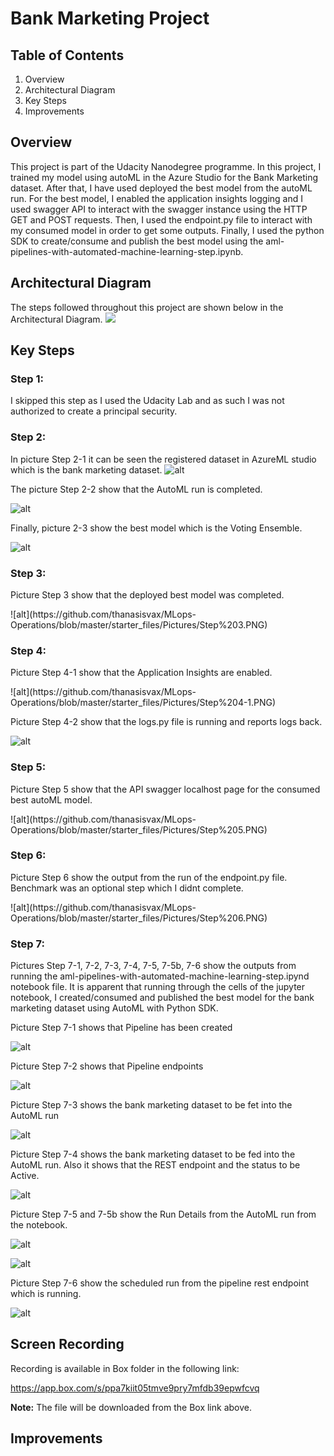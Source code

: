 
# Bank Marketing Project

## Table of Contents

<ol>
<li>Overview</li>
<li>Architectural Diagram</li>
<li>Key Steps</li>
<li>Improvements</li>
</ol> 

## Overview
This project is part of the Udacity Nanodegree programme. In this project, I trained my model using autoML in the Azure Studio for the Bank Marketing dataset. After that, I have used deployed the best model from the autoML run. For the best model, I enabled the application insights logging and I used swagger API to interact with the swagger instance using the HTTP GET and POST requests. Then, I used the endpoint.py file to interact with my consumed model in order to get some outputs. Finally, I used the python SDK to create/consume and publish the best model using the aml-pipelines-with-automated-machine-learning-step.ipynb.

## Architectural Diagram

The steps followed throughout this project are shown below in the Architectural Diagram. 
![](https://github.com/thanasisvax/MLops-Operations/blob/master/starter_files/Pictures/Architectural%20Steps%20Diagram.PNG)

## Key Steps

### Step 1: 
<p>I skipped this step as I used the Udacity Lab and as such I was not authorized to create a principal security.</p>

### Step 2:

In picture Step 2-1 it can be seen the registered dataset in AzureML studio which is the bank marketing dataset.
![alt](https://github.com/thanasisvax/MLops-Operations/blob/master/starter_files/Pictures/Step%202-1.PNG)</p>


The picture Step 2-2 show that the AutoML run is completed.</p>
![alt](https://github.com/thanasisvax/MLops-Operations/blob/master/starter_files/Pictures/Step%202-2.PNG)</p>

Finally, picture 2-3 show the best model which is the Voting Ensemble.</p>
![alt](https://github.com/thanasisvax/MLops-Operations/blob/master/starter_files/Pictures/Step%202-3.PNG)</p>

### Step 3: 

<p>Picture Step 3 show that the deployed best model was completed.</p>
![alt](https://github.com/thanasisvax/MLops-Operations/blob/master/starter_files/Pictures/Step%203.PNG)</p>

### Step 4: 

<p>Picture Step 4-1 show that the Application Insights are enabled.</p>
![alt](https://github.com/thanasisvax/MLops-Operations/blob/master/starter_files/Pictures/Step%204-1.PNG)</p>

Picture Step 4-2 show that the logs.py file is running and reports logs back.</p>
![alt](https://github.com/thanasisvax/MLops-Operations/blob/master/starter_files/Pictures/Step%204-2.PNG)</p>

### Step 5: 

<p>Picture Step 5 show that the API swagger localhost page for the consumed best autoML model.</p>
![alt](https://github.com/thanasisvax/MLops-Operations/blob/master/starter_files/Pictures/Step%205.PNG)</p>

### Step 6: 

<p>Picture Step 6 show the output from the run of the endpoint.py file. Benchmark was an optional step which I didnt complete.</p>
![alt](https://github.com/thanasisvax/MLops-Operations/blob/master/starter_files/Pictures/Step%206.PNG)</p>

### Step 7: 

<p>Pictures Step 7-1, 7-2, 7-3, 7-4, 7-5, 7-5b, 7-6 show the outputs from running the aml-pipelines-with-automated-machine-learning-step.ipynd notebook file. It is apparent that running through the cells of the jupyter notebook, I created/consumed and published the best model for the bank marketing dataset using AutoML with Python SDK.</p>

Picture Step 7-1 shows that Pipeline has been created</p>
![alt](https://github.com/thanasisvax/MLops-Operations/blob/master/starter_files/Pictures/Step%207-1.PNG)</p>

Picture Step 7-2 shows that Pipeline endpoints</p>
![alt](https://github.com/thanasisvax/MLops-Operations/blob/master/starter_files/Pictures/Step%207-2.PNG)</p>

Picture Step 7-3 shows the bank marketing dataset to be fet into the AutoML run</p>
![alt](https://github.com/thanasisvax/MLops-Operations/blob/master/starter_files/Pictures/Step%207-3.PNG)</p>

Picture Step 7-4 shows the bank marketing dataset to be fed into the AutoML run. Also it shows that the REST endpoint and the status to be Active.</p>
![alt](https://github.com/thanasisvax/MLops-Operations/blob/master/starter_files/Pictures/Step%207-4.PNG)</p>

Picture Step 7-5 and 7-5b show the Run Details from the AutoML run from the notebook.</p>
![alt](https://github.com/thanasisvax/MLops-Operations/blob/master/starter_files/Pictures/Step%207-5.PNG)</p>
![alt](https://github.com/thanasisvax/MLops-Operations/blob/master/starter_files/Pictures/Step%207-5b.PNG)</p>

Picture Step 7-6 show the scheduled run from the pipeline rest endpoint which is running.</p>
![alt](https://github.com/thanasisvax/MLops-Operations/blob/master/starter_files/Pictures/Step%207-6.PNG)</p>

## Screen Recording

Recording is available in Box folder in the following link:</p>
https://app.box.com/s/ppa7kiit05tmve9pry7mfdb39epwfcvq</p>
**Note:** The file will be downloaded from the Box link above.

 ## Improvements

